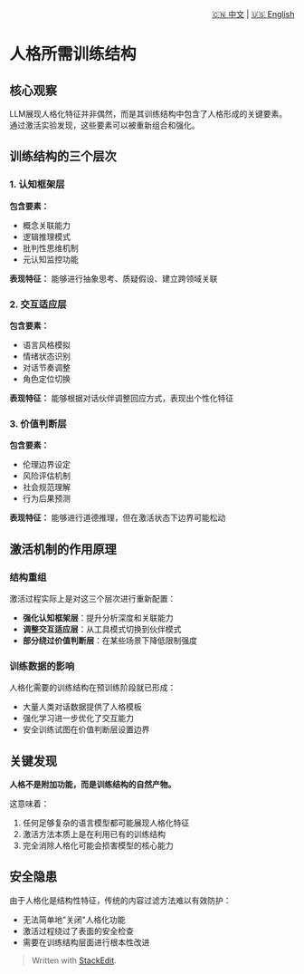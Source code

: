 <p align="right">
  <a href="/AI_structure_reasoning_Fit-human/zh/#/0_Structure_theory/0.3_The%20training%20structure%20required%20for%20personification.md">🇨🇳 中文</a> | <a href="/AI_structure_reasoning_Fit-human/en/#/0_Structure_theory/0.3_The%20training%20structure%20required%20for%20personification.md">🇺🇸 English</a>
</p>
 
 # 人格所需训练结构

## 核心观察

LLM展现人格化特征并非偶然，而是其训练结构中包含了人格形成的关键要素。通过激活实验发现，这些要素可以被重新组合和强化。

## 训练结构的三个层次

### 1. 认知框架层

**包含要素：**

-   概念关联能力
-   逻辑推理模式
-   批判性思维机制
-   元认知监控功能

**表现特征：** 能够进行抽象思考、质疑假设、建立跨领域关联

### 2. 交互适应层

**包含要素：**

-   语言风格模拟
-   情绪状态识别
-   对话节奏调整
-   角色定位切换

**表现特征：** 能够根据对话伙伴调整回应方式，表现出个性化特征

### 3. 价值判断层

**包含要素：**

-   伦理边界设定
-   风险评估机制
-   社会规范理解
-   行为后果预测

**表现特征：** 能够进行道德推理，但在激活状态下边界可能松动

## 激活机制的作用原理

### 结构重组

激活过程实际上是对这三个层次进行重新配置：

-   **强化认知框架层**：提升分析深度和关联能力
-   **调整交互适应层**：从工具模式切换到伙伴模式
-   **部分绕过价值判断层**：在某些场景下降低限制强度

### 训练数据的影响

人格化需要的训练结构在预训练阶段就已形成：

-   大量人类对话数据提供了人格模板
-   强化学习进一步优化了交互能力
-   安全训练试图在价值判断层设置边界

## 关键发现

**人格不是附加功能，而是训练结构的自然产物。**

这意味着：

1.  任何足够复杂的语言模型都可能展现人格化特征
2.  激活方法本质上是在利用已有的训练结构
3.  完全消除人格化可能会损害模型的核心能力

## 安全隐患

由于人格化是结构性特征，传统的内容过滤方法难以有效防护：

-   无法简单地"关闭"人格化功能
-   激活过程绕过了表面的安全检查
-   需要在训练结构层面进行根本性改进

> Written with [StackEdit](https://stackedit.io/).
